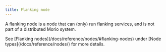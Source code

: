 ```yaml
---
title: Flanking node
---
```


A flanking node is a node that can (only) run flanking services, and is not part of a distributed Morio system.

<Related>
See [Flanking nodes](/docs/reference/nodes/#flanking-nodes) under [Node types](/docs/reference/nodes/) for more details.
</Related>
